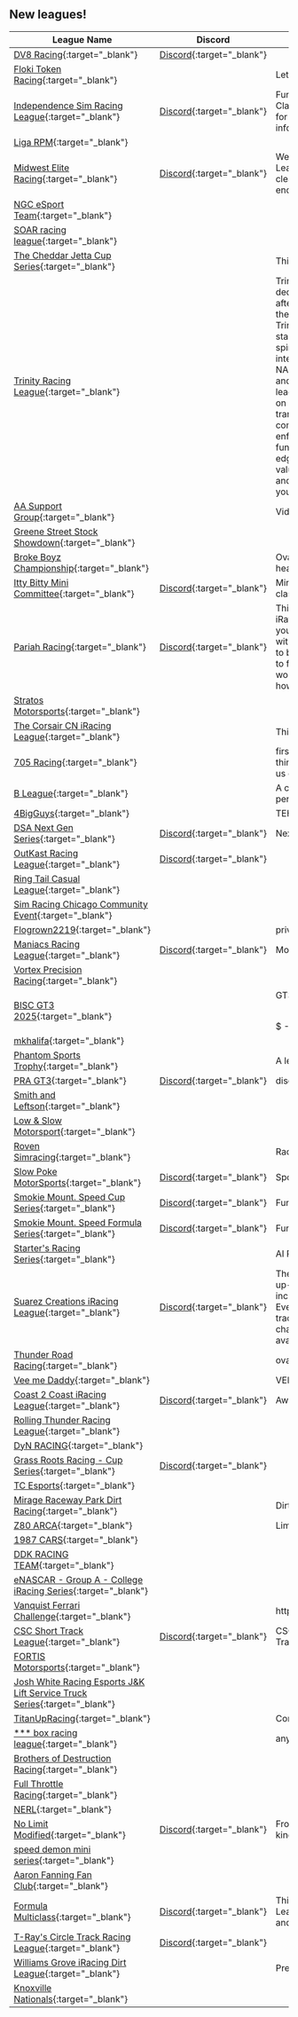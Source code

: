 ## New leagues!

| League Name | Discord | About |
|-----------------------------------------------------------------------------------------------------------------------------------------------------|----------------------------------------------------------------|------------------------------------------------------------------------------------------------------------------------------------------------------------------------------------------------------------------------------------------------------------------------------------------------------------------------------------------------------------------------------------------------------------------------------------------------------------------------------------------------------------------------------------------------------------------------------------------------------------------------------------------------------------------------------------------------------------------------------------------------------------------------------------------------------------------------------------|
|[DV8 Racing](https://members.iracing.com/membersite/member/LeagueView.do?league=12804){:target="_blank"} |[Discord](https://discord.gg/yqXJ4nvG){:target="_blank"} | |
|[Floki Token Racing](https://members.iracing.com/membersite/member/LeagueView.do?league=12799){:target="_blank"} | |Lets Go Fast\! |
|[Independence Sim Racing League](https://members.iracing.com/membersite/member/LeagueView.do?league=12801){:target="_blank"} |[Discord](https://discord.gg/jFpSKfJB){:target="_blank"} |Fun league run by a group of friends\. B Class license with 1500\+ iRating required for entry\. Join the league discord for more info https://discord\.gg/jFpSKfJB |
|[Liga RPM](https://members.iracing.com/membersite/member/LeagueView.do?league=12803){:target="_blank"} | | |
|[Midwest Elite Racing](https://members.iracing.com/membersite/member/LeagueView.do?league=12795){:target="_blank"} |[Discord](https://discord.gg/ZbhjD9krCn){:target="_blank"} |Welcome to the Midwest Elite Racing League\. Here we encourage fast, hard, and clean NASCAR style racing, while also encouraging the development of drivers\. |
|[NGC eSport Team](https://members.iracing.com/membersite/member/LeagueView.do?league=12794){:target="_blank"} | | |
|[SOAR racing league](https://members.iracing.com/membersite/member/LeagueView.do?league=12802){:target="_blank"} | | |
|[The Cheddar Jetta Cup Series](https://members.iracing.com/membersite/member/LeagueView.do?league=12800){:target="_blank"} | |This league is about cheese |
|[Trinity Racing League](https://members.iracing.com/membersite/member/LeagueView.do?league=12796){:target="_blank"} | |Trinity Racing League was founded by dedicated sim racers who came together after the closure of a previous league\. As the third league to rise from those ashes, Trinity represents more than just a fresh start; it’s a continuation of the community spirit, camaraderie, and competitive integrity we’ve all come to value from NAISCC and ISRC\.   Built on the feedback and hard lessons from our past two leagues, Trinity Racing League is focused on providing a fair, consistent, and transparent racing environment\. We’re committed to listening to our drivers, enforcing clear rules, and keeping things fun while still maintaining a competitive edge\.   If you're looking for a league that values clean racing, open communication, and continuous improvement, you’ve found your home\.   Welcome to Trinity\. |
|[AA Support Group](https://members.iracing.com/membersite/member/LeagueView.do?league=12798){:target="_blank"} | |Video Gamers |
|[Greene Street Stock Showdown](https://members.iracing.com/membersite/member/LeagueView.do?league=12797){:target="_blank"} | | |
|[Broke Boyz Championship](https://members.iracing.com/membersite/member/LeagueView.do?league=12810){:target="_blank"} | |Oval \(mainly\) seasons with a schedule heavier on the road course side\. |
|[Itty Bitty Mini Committee](https://members.iracing.com/membersite/member/LeagueView.do?league=12811){:target="_blank"} |[Discord](https://discord.gg/2cnt7xcf){:target="_blank"} |Mini stock fixed setup league rookie\-b class |
|[Pariah Racing](https://members.iracing.com/membersite/member/LeagueView.do?league=12809){:target="_blank"} |[Discord](https://discord.gg/aDS5S4xA){:target="_blank"} |This is a Beginner Friendly ARCA League\. iRating Cap of 1500 when you join, unless you wish to be a mentor  Full Length Races with Cautions, 3 Quick Repairs \(It is meant to be a learning league\)  We are attempting to facilitate a culture where rookies can work on race craft and get guidance on how to race cleaner |
|[Stratos Motorsports](https://members.iracing.com/membersite/member/LeagueView.do?league=12807){:target="_blank"} | | |
|[The Corsair CN iRacing League](https://members.iracing.com/membersite/member/LeagueView.do?league=12805){:target="_blank"} | |This is Season 1 for IR贼船 Tournament |
|[705 Racing](https://members.iracing.com/membersite/member/LeagueView.do?league=12808){:target="_blank"} | |first league were running, going to be some things to be learned\. have any input, follow us on discord \(705 Racing\) |
|[B League](https://members.iracing.com/membersite/member/LeagueView.do?league=12806){:target="_blank"} | |A casual friends league that races once per week :\) |
|[4BigGuys](https://members.iracing.com/membersite/member/LeagueView.do?league=12816){:target="_blank"} | |TEHE |
|[DSA Next Gen Series](https://members.iracing.com/membersite/member/LeagueView.do?league=12813){:target="_blank"} |[Discord](https://discord.gg/BREydf9fDz){:target="_blank"} |Next Gen NASCAR league |
|[OutKast Racing League](https://members.iracing.com/membersite/member/LeagueView.do?league=12812){:target="_blank"} |[Discord](https://discord.gg/5AaW27v4){:target="_blank"} | |
|[Ring Tail Casual League](https://members.iracing.com/membersite/member/LeagueView.do?league=12815){:target="_blank"} | | |
|[Sim Racing Chicago Community Event](https://members.iracing.com/membersite/member/LeagueView.do?league=12814){:target="_blank"} | | |
|[Flogrown2219](https://members.iracing.com/membersite/member/LeagueView.do?league=12820){:target="_blank"} | |private |
|[Maniacs Racing League](https://members.iracing.com/membersite/member/LeagueView.do?league=12819){:target="_blank"} |[Discord](https://discord.gg/h54QFxSw){:target="_blank"} |Monday Night Short Track |
|[Vortex Precision Racing](https://members.iracing.com/membersite/member/LeagueView.do?league=12818){:target="_blank"} | | |
|[BISC GT3 2025](https://members.iracing.com/membersite/member/LeagueView.do?league=12817){:target="_blank"} | |GT3 \- FIXED SETUP \- $$ PRIZES $$$ \- 8 ROUNDS |
|[mkhalifa](https://members.iracing.com/membersite/member/LeagueView.do?league=12824){:target="_blank"} | | |
|[Phantom Sports Trophy](https://members.iracing.com/membersite/member/LeagueView.do?league=12821){:target="_blank"} | |A league of legends |
|[PRA GT3](https://members.iracing.com/membersite/member/LeagueView.do?league=12822){:target="_blank"} |[Discord](https://discord.gg/pra){:target="_blank"} |discord\.gg/pra |
|[Smith and Leftson](https://members.iracing.com/membersite/member/LeagueView.do?league=12825){:target="_blank"} | | |
|[Low & Slow Motorsport](https://members.iracing.com/membersite/member/LeagueView.do?league=12823){:target="_blank"} | | |
|[Roven Simracing](https://members.iracing.com/membersite/member/LeagueView.do?league=12830){:target="_blank"} | |Racing for friends |
|[Slow Poke MotorSports](https://members.iracing.com/membersite/member/LeagueView.do?league=12835){:target="_blank"} |[Discord](https://discord.gg/vtccgZJfBN){:target="_blank"} |Sports Car Endurance |
|[Smokie Mount\. Speed Cup Series](https://members.iracing.com/membersite/member/LeagueView.do?league=12831){:target="_blank"} |[Discord](https://discord.gg/wTFRJKuk){:target="_blank"} |Fun, Clean, Competitive Racing\! |
|[Smokie Mount\. Speed Formula Series](https://members.iracing.com/membersite/member/LeagueView.do?league=12832){:target="_blank"} |[Discord](https://discord.gg/wTFRJKuk){:target="_blank"} |Fun, Clean and Competitive Racing\! |
|[Starter's Racing Series](https://members.iracing.com/membersite/member/LeagueView.do?league=12827){:target="_blank"} | |AI Racing League, format TBD |
|[Suarez Creations iRacing League](https://members.iracing.com/membersite/member/LeagueView.do?league=12829){:target="_blank"} |[Discord](https://discord.gg/AcThp2RkaK){:target="_blank"} |The Suarez Creations iRacing League is an up\-and\-coming racing league, which includes our current Street Stock Series\! Everything as of now is free from cars, tracks, and entry, however will grow and change overtime\. Sponsorships are available\! |
|[Thunder Road Racing](https://members.iracing.com/membersite/member/LeagueView.do?league=12834){:target="_blank"} | |oval,dirt oval, sports cars |
|[Vee me Daddy](https://members.iracing.com/membersite/member/LeagueView.do?league=12833){:target="_blank"} | |VEE racing |
|[Coast 2 Coast iRacing League](https://members.iracing.com/membersite/member/LeagueView.do?league=12826){:target="_blank"} |[Discord](https://discord.gg/UM3fTm5Q){:target="_blank"} |Awesome league with the boys\! |
|[Rolling Thunder Racing League](https://members.iracing.com/membersite/member/LeagueView.do?league=12828){:target="_blank"} | | |
|[DyN RACING](https://members.iracing.com/membersite/member/LeagueView.do?league=12840){:target="_blank"} | | |
|[Grass Roots Racing \- Cup Series](https://members.iracing.com/membersite/member/LeagueView.do?league=12838){:target="_blank"} |[Discord](https://discord.gg/grassrootsracing){:target="_blank"} | |
|[TC Esports](https://members.iracing.com/membersite/member/LeagueView.do?league=12837){:target="_blank"} | | |
|[Mirage Raceway Park Dirt Racing](https://members.iracing.com/membersite/member/LeagueView.do?league=12839){:target="_blank"} | |Dirt Racing With Friends |
|[Z80 ARCA](https://members.iracing.com/membersite/member/LeagueView.do?league=12836){:target="_blank"} | |Lime get ready tour |
|[1987 CARS](https://members.iracing.com/membersite/member/LeagueView.do?league=12844){:target="_blank"} | | |
|[DDK RACING TEAM](https://members.iracing.com/membersite/member/LeagueView.do?league=12841){:target="_blank"} | | |
|[eNASCAR \- Group A \- College iRacing Series](https://members.iracing.com/membersite/member/LeagueView.do?league=12843){:target="_blank"} | | |
|[Vanquist Ferrari Challenge](https://members.iracing.com/membersite/member/LeagueView.do?league=12842){:target="_blank"} | |https://vanquist\.ca/index\.php/tournaments/ |
|[CSC Short Track League](https://members.iracing.com/membersite/member/LeagueView.do?league=12846){:target="_blank"} |[Discord](https://discord.gg/DuyCPdwWQv){:target="_blank"} |CSC Short Track Racing Series\. Short Tracks, heat races, street stocks\. |
|[FORTIS Motorsports](https://members.iracing.com/membersite/member/LeagueView.do?league=12845){:target="_blank"} | | |
|[Josh White Racing Esports J&K Lift Service Truck Series](https://members.iracing.com/membersite/member/LeagueView.do?league=12849){:target="_blank"} | | |
|[TitanUpRacing](https://members.iracing.com/membersite/member/LeagueView.do?league=12848){:target="_blank"} | |Competitive Racing Group |
|[\*\*\* box racing league](https://members.iracing.com/membersite/member/LeagueView.do?league=12851){:target="_blank"} | |anyone welcome |
|[Brothers of Destruction Racing](https://members.iracing.com/membersite/member/LeagueView.do?league=12850){:target="_blank"} | | |
|[Full Throttle Racing](https://members.iracing.com/membersite/member/LeagueView.do?league=12853){:target="_blank"} | | |
|[NERL](https://members.iracing.com/membersite/member/LeagueView.do?league=12855){:target="_blank"} | | |
|[No Limit Modified](https://members.iracing.com/membersite/member/LeagueView.do?league=12852){:target="_blank"} |[Discord](https://discord.gg/sMfBUhSK){:target="_blank"} |From the Street Stocks to the short track kings this is No Limit Modified |
|[speed demon mini series](https://members.iracing.com/membersite/member/LeagueView.do?league=12854){:target="_blank"} | | |
|[Aaron Fanning Fan Club](https://members.iracing.com/membersite/member/LeagueView.do?league=12858){:target="_blank"} | | |
|[Formula Multiclass](https://members.iracing.com/membersite/member/LeagueView.do?league=12857){:target="_blank"} |[Discord](https://discord.gg/eTMQfaYsmn){:target="_blank"} |This league is a Multiclass Openwheeler League, we will race the McLaren F1 car and the Dallara F3\! |
|[T\-Ray's Circle Track Racing League](https://members.iracing.com/membersite/member/LeagueView.do?league=12860){:target="_blank"} |[Discord](https://discord.gg/Qe5XeWnB){:target="_blank"} | |
|[Williams Grove iRacing Dirt League](https://members.iracing.com/membersite/member/LeagueView.do?league=12856){:target="_blank"} | |Presented by Flatout Sim Racing |
|[Knoxville Nationals](https://members.iracing.com/membersite/member/LeagueView.do?league=12859){:target="_blank"} | | |

